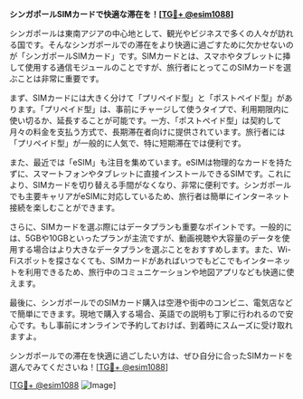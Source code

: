 **シンガポールSIMカードで快適な滞在を！[[TG💪+ @esim1088](https://t.me/s/esim1088)]**

シンガポールは東南アジアの中心地として、観光やビジネスで多くの人々が訪れる国です。そんなシンガポールでの滞在をより快適に過ごすために欠かせないのが「シンガポールSIMカード」です。SIMカードとは、スマホやタブレットに挿して使用する通信モジュールのことですが、旅行者にとってこのSIMカードを選ぶことは非常に重要です。

まず、SIMカードには大きく分けて「プリペイド型」と「ポストペイド型」があります。「プリペイド型」は、事前にチャージして使うタイプで、利用期限内に使い切るか、延長することが可能です。一方、「ポストペイド型」は契約して月々の料金を支払う方式で、長期滞在者向けに提供されています。旅行者には「プリペイド型」が一般的に人気で、特に短期滞在では便利です。

また、最近では「eSIM」も注目を集めています。eSIMは物理的なカードを持たずに、スマートフォンやタブレットに直接インストールできるSIMです。これにより、SIMカードを切り替える手間がなくなり、非常に便利です。シンガポールでも主要キャリアがeSIMに対応しているため、旅行者は簡単にインターネット接続を楽しむことができます。

さらに、SIMカードを選ぶ際にはデータプランも重要なポイントです。一般的には、5GBや10GBといったプランが主流ですが、動画視聴や大容量のデータを使用する場合はより大きなデータプランを選ぶことをおすすめします。また、Wi-Fiスポットを探さなくても、SIMカードがあればいつでもどこでもインターネットを利用できるため、旅行中のコミュニケーションや地図アプリなども快適に使えます。

最後に、シンガポールでのSIMカード購入は空港や街中のコンビニ、電気店などで簡単にできます。現地で購入する場合、英語での説明も丁寧に行われるので安心です。もし事前にオンラインで予約しておけば、到着時にスムーズに受け取れますよ。

シンガポールでの滞在を快適に過ごしたい方は、ぜひ自分に合ったSIMカードを選んでみてくださいね！[[TG💪+ @esim1088](https://t.me/s/esim1088)]

[[TG💪+ @esim1088](https://t.me/s/esim1088) ![Image](https://i.postimg.cc/Y0z9fWf4/image.png)]